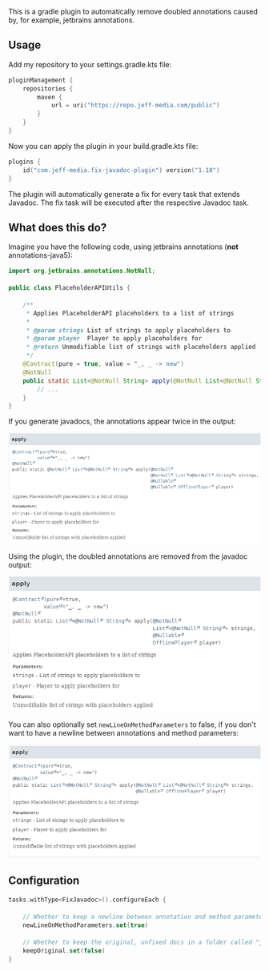This is a gradle plugin to automatically remove doubled annotations caused by, for example, jetbrains annotations.

## Usage
Add my repository to your settings.gradle.kts file:
```kotlin
pluginManagement {
    repositories {
        maven {
            url = uri("https://repo.jeff-media.com/public")
        }
    }
}
```
Now you can apply the plugin in your build.gradle.kts file:
```kotlin
plugins {
    id("com.jeff-media.fix-javadoc-plugin") version("1.10")
}
```

The plugin will automatically generate a fix<taskName> for every task that extends Javadoc. The fix<taskName> task will be executed after the respective Javadoc task.

## What does this do?

Imagine you have the following code, using jetbrains annotations (**not** annotations-java5):

```java
import org.jetbrains.annotations.NotNull;

public class PlaceholderAPIUtils {

    /**
     * Applies PlaceholderAPI placeholders to a list of strings
     *
     * @param strings List of strings to apply placeholders to
     * @param player  Player to apply placeholders for
     * @return Unmodifiable list of strings with placeholders applied
     */
    @Contract(pure = true, value = "_, _ -> new")
    @NotNull
    public static List<@NotNull String> apply(@NotNull List<@NotNull String> strings, @Nullable OfflinePlayer player) {
        // ...
    }
}
```

If you generate javadocs, the annotations appear twice in the output:

![img_2.png](img/img_2.png)

Using the plugin, the doubled annotations are removed from the javadoc output:

![img_1.png](img/img_1.png)

You can also optionally set `newLineOnMethodParameters` to false, if you don't want to have a newline between annotations and method parameters:

![img.png](img/img.png)

## Configuration
```kotlin
tasks.withType<FixJavadoc>().configureEach {

    // Whether to keep a newline between annotation and method parameter (see screenshots above), default: true
    newLineOnMethodParameters.set(true)

    // Whether to keep the original, unfixed docs in a folder called "javadoc-original", default: false
    keepOriginal.set(false) 
}
```